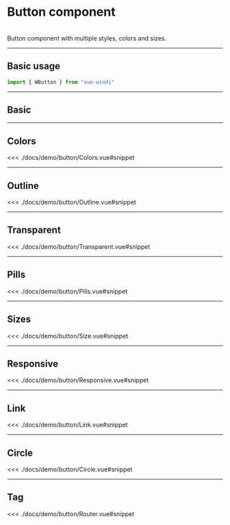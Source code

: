 <script setup>

import demoBasic from './demo/Basic.vue'
import demoColors from "./demo/Colors.vue"
import demoOutline from "./demo/Outline.vue"
import demoTransparent from "./demo/Transparent.vue"
import demoPills from "./demo/Pills.vue"
import demoSize from "./demo/Size.vue"
import demoLink from "./demo/Link.vue"
import demoCircle from "./demo/Circle.vue"
import demoRouter from "./demo/Router.vue"
import demoResponsive from "./demo/Responsive.vue"
import ButtonVue from './Button.vue'

</script>


# Button component

<br />
Button component with multiple styles, colors and sizes.

---
Basic usage
---

```js
import { WButton } from "vue-windi"
```

---
Basic
---

<demoBasic/>

<!-- <<< ./docs/demo/button/Basic.vue#snippet -->

---
Colors
---

<demoColors/>

<<< ./docs/demo/button/Colors.vue#snippet

---
Outline
---
<demoOutline/>

<<< ./docs/demo/button/Outline.vue#snippet

---
Transparent
---
<demoTransparent/>

<<< ./docs/demo/button/Transparent.vue#snippet

---
Pills
---
<demoPills/>

<<< ./docs/demo/button/Pills.vue#snippet

---
Sizes
---
<demoSize/>

<<< ./docs/demo/button/Size.vue#snippet

---
Responsive 
---
<demoResponsive/>

<<< ./docs/demo/button/Responsive.vue#snippet



---
Link
---
<demoLink/>

<<< ./docs/demo/button/Link.vue#snippet

---
Circle
---
<demoCircle/>

<<< ./docs/demo/button/Circle.vue#snippet

---
Tag 
---
<demoRouter/>

<<< ./docs/demo/button/Router.vue#snippet




